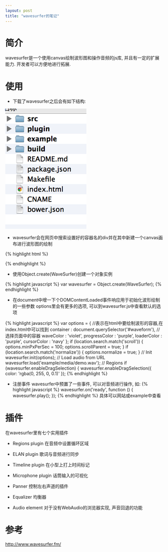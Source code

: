 ```yaml
---
layout: post
title: "wavesurfer的笔记"
---
```


# 简介 #

wavesurfer是一个使用canvas绘制波形图和操作音频的js库, 并且有一定的扩展能力. 开发者可以方便地进行拓展.

# 使用 #

* 下载了wavesurfer之后会有如下结构:

<img style="margin-left:0" src="/img/wavesurfer_directory.png"/>

* wavesurfer会在网页中搜索设置好的容器名的div并在其中新建一个canvas画布进行波形图的绘制

{% highlight html %}
<div id="waveform">
      <!-- Here be the waveform -->
</div>
{% endhighlight %}

* 使用Object.create(WaveSurfer)创建一个对象实例

{% highlight javascript %}
var wavesurfer = Object.create(WaveSurfer);
{% endhighlight %}

* 在document中增一下个DOMContentLoaded事件响应用于初始化波形绘制的一些参数
options里会有更多的选项, 可以到wavesurfer.js中查看默认的选项

{% highlight javascript %}
var options = {
  //表示在html中要绘制波形的容器,在index.html中可以找到
      container     : document.querySelector('#waveform'), // 选择页面中的容器
      waveColor     : 'violet',
      progressColor : 'purple',
      loaderColor   : 'purple',
      cursorColor   : 'navy'
  };
  if (location.search.match('scroll')) {
      options.minPxPerSec = 100;
      options.scrollParent = true;
  }
  if (location.search.match('normalize')) {
      options.normalize = true;
  }
  // Init
  wavesurfer.init(options);
  // Load audio from URL
  wavesurfer.load('example/media/demo.wav');
  // Regions
  if (wavesurfer.enableDragSelection) {
      wavesurfer.enableDragSelection({
          color: 'rgba(0, 255, 0, 0.1)'
      });
{% endhighlight %}

* 注册事件
wavesurfer中预置了一些事件, 可以对音频进行操作, 如:
{% highlight javascript %}
wavesurfer.on('ready', function () {
    wavesurfer.play();
});
{% endhighlight %}
具体可以网站或example中查看

# 插件 #
在wavesurfer里有七个实用插件

* Regions plugin
在音频中设置循环区域

* ELAN plugin
歌词与音频进行同步

* Timeline plugin
在小型上打上时间标记

* Microphone plugin
话筒输入的可视化

* Panner
控制左右声道的插件

* Equalizer
均衡器

* Audio element
对于没有WebAudio的浏览器实现, 声音回退的功能



# 参考 #
<http://www.wavesurfer.fm/>

